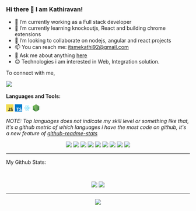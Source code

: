 ### Hi there 👋 I am Kathiravan!

- 🔭 I’m currently working as a Full stack developer
- 🌱 I’m currently learning knockoutjs, React and building chrome extensions
- 👯 I’m looking to collaborate on nodejs, angular and react projects
- 📫 You can reach me: itsmekathi92@gmail.com
- 💬 Ask me about anything [here](https://github.com/itsmekathi/itsmekathi/issues)
- :blush: Technologies i am interested in Web, Integration solution.

To connect with me,

<p align = "center">

[<img src="https://img.shields.io/badge/linkedin-%230077B5.svg?&style=for-the-badge&logo=linkedin&logoColor=white" />](https://www.linkedin.com/in/kathiravan-b-7838a699/)

</p>

**Languages and Tools:**

<code><img height="20" src="https://raw.githubusercontent.com/github/explore/80688e429a7d4ef2fca1e82350fe8e3517d3494d/topics/javascript/javascript.png"></code>
<code><img height="20" src="https://raw.githubusercontent.com/github/explore/80688e429a7d4ef2fca1e82350fe8e3517d3494d/topics/typescript/typescript.png"></code>
<code><img height="20" src="https://raw.githubusercontent.com/github/explore/80688e429a7d4ef2fca1e82350fe8e3517d3494d/topics/react/react.png"></code>
<code><img height="20" src="https://raw.githubusercontent.com/github/explore/80688e429a7d4ef2fca1e82350fe8e3517d3494d/topics/nodejs/nodejs.png"></code>

_NOTE: Top languages does not indicate my skill level or something like that, it's a github metric of which languages i have the most code on github, it's a new feature of [github-readme-stats](https://github.com/anuraghazra/github-readme-stats)_

<p align="center">
<img src="https://img.shields.io/badge/c%20sharp-%23239120.svg?&style=for-the-badge&logo=c%20sharp&logoColor=white">
<img src="https://img.shields.io/badge/javascript-%23F7DF1E.svg?&style=for-the-badge&logo=javascript&logoColor=black&labelColor=black">
<img src="https://img.shields.io/badge/flask%20-%23000.svg?&style=for-the-badge&logo=flask&logoColor=white"/> 
<img src="https://img.shields.io/badge/git%20-%23F05033.svg?&style=for-the-badge&logo=git&logoColor=white"/> 
<img src="https://img.shields.io/badge/python%20-%2314354C.svg?&style=for-the-badge&logo=python&logoColor=white"/> 
<img src="https://img.shields.io/badge/c%20-%2300599C.svg?&style=for-the-badge&logo=c&logoColor=white"/> 
<img src="https://img.shields.io/badge/c++%20-%2300599C.svg?&style=for-the-badge&logo=c%2B%2B&ogoColor=white"/> 
<img src="https://img.shields.io/badge/markdown-%23000000.svg?&style=for-the-badge&logo=markdown&logoColor=white"/> 
<img src="https://img.shields.io/badge/heroku%20-%23430098.svg?&style=for-the-badge&logo=heroku&logoColor=white"/> 
</p>

---

My Github Stats:

<br>

<p align = "center">
  <img src = "https://github-readme-stats.vercel.app/api?username=itsmekathi&show_icons=true&theme=radical&line_height=27">
  <img src = "https://github-readme-stats.vercel.app/api/top-langs/?username=itsmekathi&hide=css,html&theme=tokyonight">
</p>

---

<p align="center"> 
<img src="https://github-readme-stats.anuraghazra1.vercel.app/api/pin/?username=itsmekathi&repo=itsmekathi&theme=radical">
</p>
